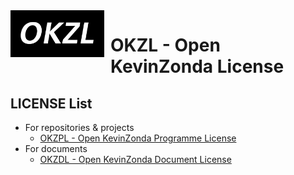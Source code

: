 <img width="150" height="75" align="left" style="float: left; margin: 0 10px 0 0;" alt="OKZL logo" src="./img/logo/OKZL.png">

# OKZL - Open KevinZonda License

## LICENSE List

- For repositories & projects
  - [OKZPL - Open KevinZonda Programme License](./okzpl/)
- For documents
  - [OKZDL - Open KevinZonda Document License](./okzdl/)
